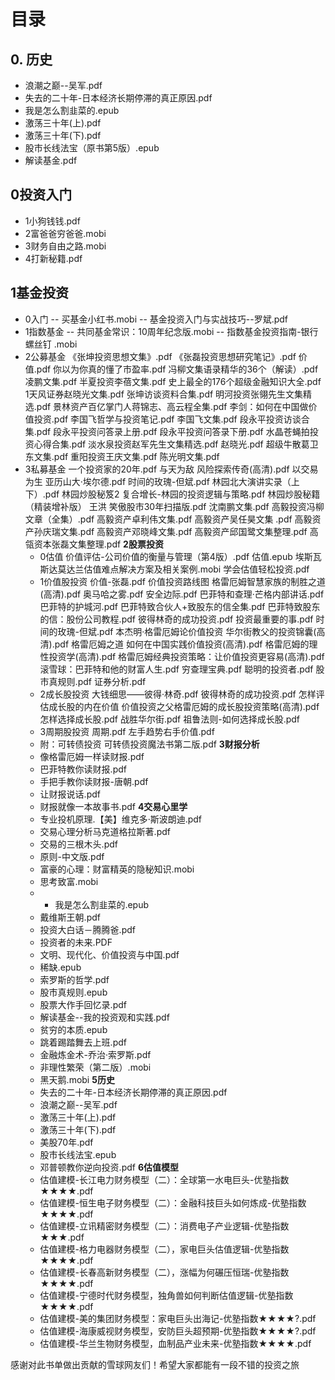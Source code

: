 # 目录
## 0. 历史
- 浪潮之巅--吴军.pdf
- 失去的二十年-日本经济长期停滞的真正原因.pdf
- 我是怎么割韭菜的.epub
- 激荡三十年(上).pdf
- 激荡三十年(下).pdf
- 股市长线法宝（原书第5版）.epub
- 解读基金.pdf
 
## 0投资入门
- 1小狗钱钱.pdf
- 2富爸爸穷爸爸.mobi
- 3财务自由之路.mobi
- 4打新秘籍.pdf
## 1基金投资
- 0入门
-- 买基金小红书.mobi
-- 基金投资入门与实战技巧--罗斌.pdf
- 1指数基金
-- 共同基金常识：10周年纪念版.mobi
-- 指数基金投资指南-银行螺丝钉 .mobi
- 2公募基金
《张坤投资思想文集》.pdf
《张磊投资思想研究笔记》.pdf
价值.pdf
你以为你真的懂了市盈率.pdf
冯柳文集语录精华的36个（解读）.pdf
凌鹏文集.pdf
半夏投资李蓓文集.pdf
史上最全的176个超级金融知识大全.pdf
1天风证券赵晓光文集.pdf
张坤访谈资料合集.pdf
明河投资张翎先生文集精选.pdf
景林资产百亿掌门人蒋锦志、高云程全集.pdf
李剑：如何在中国做价值投资.pdf
李国飞哲学与投资笔记.pdf
李国飞文集.pdf
段永平投资访谈合集.pdf
段永平投资问答录上册.pdf
段永平投资问答录下册.pdf
水晶苍蝇拍投资心得合集.pdf
淡水泉投资赵军先生文集精选.pdf
赵晓光.pdf
超级牛散葛卫东文集.pdf
重阳投资王庆文集.pdf
陈光明文集.pdf
- 3私募基金
	一个投资家的20年.pdf
	与天为敌  风险探索传奇(高清).pdf
	以交易为生 亚历山大·埃尔德.pdf
	时间的玫瑰-但斌.pdf
	林园北大演讲实录（上下）.pdf
	林园炒股秘笈2 复合增长-林园的投资逻辑与策略.pdf
	林园炒股秘籍（精装增补版） 王洪 笑傲股市30年扫描版.pdf
	沈南鹏文集.pdf
	高毅投资冯柳文章（全集）.pdf
	高毅资产卓利伟文集.pdf
	高毅资产吴任昊文集 .pdf
	高毅资产孙庆瑞文集.pdf
	高毅资产邓晓峰文集.pdf
	高毅资产邱国鹭文集整理.pdf
	高瓴资本张磊文集整理.pdf
**2股票投资**
	- 0估值
		价值评估-公司价值的衡量与管理（第4版）.pdf
		估值.epub
		埃斯瓦斯达莫达兰估值难点解决方案及相关案例.mobi
		学会估值轻松投资.pdf
	- 1价值股投资
		价值-张磊.pdf
		价值投资路线图 格雷厄姆智慧家族的制胜之道(高清).pdf
		奥马哈之雾.pdf
		安全边际.pdf
		巴菲特和查理·芒格内部讲话.pdf
		巴菲特的护城河.pdf
		巴菲特致合伙人+致股东的信全集.pdf
		巴菲特致股东的信：股份公司教程.pdf
		彼得林奇的成功投资.pdf
		投资最重要的事.pdf
		时间的玫瑰-但斌.pdf
		本杰明·格雷厄姆论价值投资 华尔街教父的投资锦囊(高清).pdf
		格雷厄姆之道  如何在中国实践价值投资(高清).pdf
		格雷厄姆的理性投资学(高清).pdf
		格雷厄姆经典投资策略：让价值投资更容易(高清).pdf
		滚雪球：巴菲特和他的财富人生.pdf
		穷查理宝典.pdf
		聪明的投资者.pdf
		股市真规则.pdf
		证券分析.pdf
	- 2成长股投资
		大钱细思——彼得·林奇.pdf
		彼得林奇的成功投资.pdf
		怎样评估成长股的内在价值 价值投资之父格雷厄姆的成长股投资策略(高清).pdf
		怎样选择成长股.pdf
		战胜华尔街.pdf
		祖鲁法则-如何选择成长股.pdf
	- 3周期股投资
		周期.pdf
		左手趋势右手价值.pdf
	- 附：可转债投资
		可转债投资魔法书第二版.pdf
**3财报分析**
	- 像格雷厄姆一样读财报.pdf
	- 巴菲特教你读财报.pdf
	- 手把手教你读财报-唐朝.pdf
	- 让财报说话.pdf
	- 财报就像一本故事书.pdf
**4交易心里学**
	- 专业投机原理.【美】维克多·斯波朗迪.pdf
	- 交易心理分析马克道格拉斯著.pdf
	- 交易的三根木头.pdf
	- 原则-中文版.pdf
	- 富豪的心理：财富精英的隐秘知识.mobi
	- 思考致富.mobi
	- - 我是怎么割韭菜的.epub
	- 戴维斯王朝.pdf
	- 投资大白话－腾腾爸.pdf
	- 投资者的未来.PDF
	- 文明、现代化、价值投资与中国.pdf
	- 稀缺.epub
	- 索罗斯的哲学.pdf
	- 股市真规则.epub
	- 股票大作手回忆录.pdf
	- 解读基金--我的投资观和实践.pdf
	- 贫穷的本质.epub
	- 跳着踢踏舞去上班.pdf
	- 金融炼金术-乔治·索罗斯.pdf
	- 非理性繁荣（第二版）.mobi
	- 黑天鹅.mobi
**5历史**
	- 失去的二十年-日本经济长期停滞的真正原因.pdf
	- 浪潮之巅--吴军.pdf
	- 激荡三十年(上).pdf
	- 激荡三十年(下).pdf
	- 美股70年.pdf
	- 股市长线法宝.epub
	- 邓普顿教你逆向投资.pdf
**6估值模型**
	- 估值建模-长江电力财务模型（二）：全球第一水电巨头-优塾指数★★★★.pdf
	- 估值建模-恒生电子财务模型（二）：金融科技巨头如何炼成-优塾指数★★★★.pdf
	- 估值建模-立讯精密财务模型（二）：消费电子产业逻辑-优塾指数★★★.pdf
	- 估值建模-格力电器财务模型（二），家电巨头估值逻辑-优塾指数★★★★.pdf
	- 估值建模-长春高新财务模型（二），涨幅为何碾压恒瑞-优塾指数★★★★.pdf
	- 估值建模-宁德时代财务模型，独角兽如何判断估值逻辑-优塾指数★★★★.pdf
	- 估值建模-美的集团财务模型：家电巨头出海记-优塾指数★★★★?.pdf
	- 估值建模-海康威视财务模型，安防巨头超预期-优塾指数★★★★?.pdf
	- 估值建模-华兰生物财务模型，血制品产业未来-优塾指数★★★★.pdf

感谢对此书单做出贡献的雪球网友们！希望大家都能有一段不错的投资之旅
